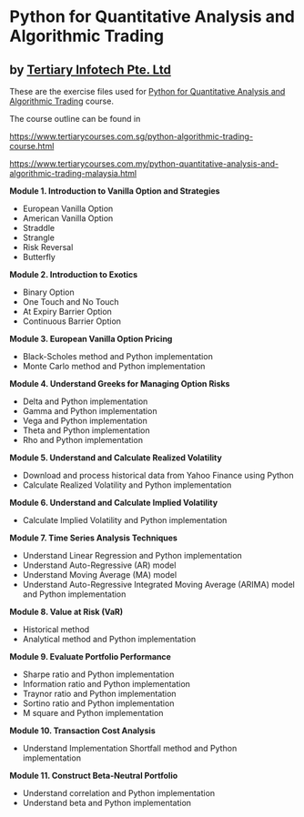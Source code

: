 # Python for Quantitative Analysis and Algorithmic Trading
## by [Tertiary Infotech Pte. Ltd](https://www.tertiarycourses.com.sg/)

These are the exercise files used for [Python for Quantitative Analysis and Algorithmic Trading](https://www.tertiarycourses.com.sg/python-algorithmic-trading-course.html) course. 

The course outline can be found in 

https://www.tertiarycourses.com.sg/python-algorithmic-trading-course.html

https://www.tertiarycourses.com.my/python-quantitative-analysis-and-algorithmic-trading-malaysia.html

<p><strong>Module 1. Introduction to Vanilla Option and Strategies</strong></p>
<ul>
<li>European Vanilla Option</li>
<li>American Vanilla Option</li>
<li>Straddle</li>
<li>Strangle</li>
<li>Risk Reversal</li>
<li>Butterfly</li>
</ul>
<p><strong>Module 2. Introduction to Exotics</strong></p>
<ul>
<li>Binary Option</li>
<li>One Touch and No Touch</li>
<li>At Expiry Barrier Option</li>
<li>Continuous Barrier Option</li>
</ul>
<p><strong>Module 3. European Vanilla Option Pricing</strong></p>
<ul>
<li>Black-Scholes method and Python implementation</li>
<li>Monte Carlo method and Python implementation</li>
</ul>
<p><strong>Module 4. Understand Greeks for Managing Option Risks</strong></p>
<ul>
<li>Delta and Python implementation</li>
<li>Gamma and Python implementation</li>
<li>Vega and Python implementation</li>
<li>Theta and Python implementation</li>
<li>Rho and Python implementation</li>
</ul>
<p><strong>Module 5. Understand and Calculate Realized Volatility</strong></p>
<ul>
<li>Download and process historical data from Yahoo Finance using Python</li>
<li>Calculate Realized Volatility and Python implementation</li>
</ul>
<p><strong>Module 6. Understand and Calculate Implied Volatility</strong></p>
<ul>
<li>Calculate Implied Volatility and Python implementation</li>
</ul>
<p><strong>Module 7. Time Series Analysis Techniques</strong></p>
<ul>
<li>Understand Linear Regression and Python implementation</li>
<li>Understand Auto-Regressive (AR) model</li>
<li>Understand Moving Average (MA) model</li>
<li>Understand Auto-Regressive Integrated Moving Average (ARIMA) model and Python implementation</li>
</ul>
<p><strong>Module 8. Value at Risk (VaR)</strong></p>
<ul>
<li>Historical method</li>
<li>Analytical method and Python implementation</li>
</ul>
<p><strong>Module 9. Evaluate Portfolio Performance</strong></p>
<ul>
<li>Sharpe ratio and Python implementation</li>
<li>Information ratio and Python implementation</li>
<li>Traynor ratio and Python implementation</li>
<li>Sortino ratio and Python implementation</li>
<li>M square and Python implementation</li>
</ul>
<p><strong>Module 10. Transaction Cost Analysis</strong></p>
<ul>
<li>Understand Implementation Shortfall method and Python implementation</li>
</ul>
<p><strong>Module 11. Construct Beta-Neutral Portfolio</strong></p>
<ul>
<li>Understand correlation and Python implementation</li>
<li>Understand beta and Python implementation</li>
</ul>
